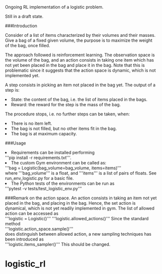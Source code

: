 Ongoing RL implementation of a logistic problem. 

Still in a draft state. 

###Introduction

Consider of a list of items characterized by their volumes and their masses. Give a bag of a fixed given volume, the purpose is to maximize the weight of the bag, once filled. 

The approach followed is reinforcement learning. The observation space is the volume of the bag, and an action consists in taking one item which has not yet been placed in the bag and place it in the bag. Note that this is problematic since it suggests that the action space is dynamic, which is not implemented yet. 

A step consists in picking an item not placed in the bag yet. The output of a step is:
<li>State: the content of the bag, i.e. the list of items placed in the bags.</li>
<li>Reward: the reward for the step is the mass of the bag. </li>

The procedure stops, i.e. no further steps can be taken, when:
<li>There is no item left.</li>
<li>The bag is not filled, but no other items fit in the bag.</li>
<li>The bag is at maximum capacity.</li>


###Usage

<li>Requirements can be installed performing<br />
 '''pip install -r requirements.txt'''.</li>
<li>The custom Gym environment can be called as:<br />
'''bag = Logistic(bag_volume=bag_volume, items=items)'''<br />
where '''bag_volume''' is a float, and '''items''' is a list of pairs of floats. See run_env_logistic.py for a basic file. </li>
<li>The Python tests of the environments can be run as<br />
 '''pytest -v tests/test_logistic_env.py'''
</li>

###Remark on the action space. 
An action consists in taking an item not yet placed in the bag, and placing in the bag. Hence, the set action is dynamical, which is not yet readily implemented in gym. The list of allowed action can be accessed as<br />
'''logistic = Logistic()'''
'''logistic.allowed_actions()'''
Since the standard method<br />
'''logistic.action_space.sample()'''<br />
does distinguish between allowed action, a new sampling techniques has been introduced as<br />
'''logistic.items_sampler()'''
This should be changed. 






# logistic_rl
